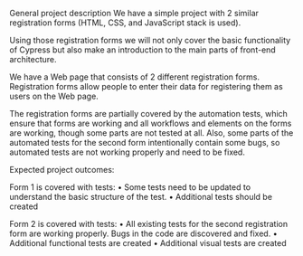 General project description
We have a simple project with 2 similar registration forms (HTML, CSS, and JavaScript stack is used). 

Using those registration forms we will not only cover the basic functionality of Cypress but also make an introduction to the main parts of front-end architecture.

We have a Web page that consists of 2 different registration forms. Registration forms allow people to enter their data for registering them as users on the Web page.

The registration forms are partially covered by the automation tests, which ensure that forms are working and all workflows and elements on the forms are working, though some parts are not tested at all. 
Also, some parts of the automated tests for the second form intentionally contain some bugs, so automated tests are not working properly and need to be fixed.

Expected project outcomes:     

Form 1 is covered with tests:
    • Some tests need to be updated to understand the basic structure of the test.
    • Additional tests should be created

Form 2 is covered with tests:
    • All existing tests for the second registration form are working properly. Bugs in the code are discovered and fixed.
    • Additional functional tests are created
    • Additional visual tests are created
